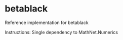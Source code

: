 # betablack
Reference implementation for betablack

Instructions:
Single dependency to MathNet.Numerics
